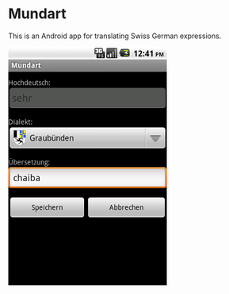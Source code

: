 # Mundart
This is an Android app for translating Swiss German expressions.

![Alt text](https://github.com/2bonahill/mundart/blob/main/mundart%20screenshot/addTranslation.png)
